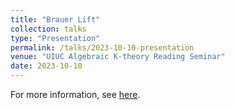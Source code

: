 ```yaml
---
title: "Brauer Lift"
collection: talks
type: "Presentation"
permalink: /talks/2023-10-10-presentation
venue: "UIUC Algebraic K-theory Reading Seminar"
date: 2023-10-10
---
```


For more information, see [here](https://jiantongliu.github.io/597K/). 
